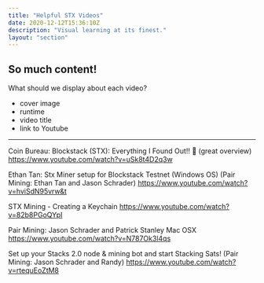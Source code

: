 ```yaml
---
title: "Helpful STX Videos"
date: 2020-12-12T15:36:10Z
description: "Visual learning at its finest."
layout: "section"
---
```


## So much content!

What should we display about each video?
- cover image
- runtime
- video title
- link to Youtube

-----

Coin Bureau: Blockstack (STX): Everything I Found Out!! 🧐
(great overview)
https://www.youtube.com/watch?v=uSk8t4D2q3w

Ethan Tan: Stx Miner setup for Blockstack Testnet (Windows OS)
(Pair Mining: Ethan Tan and Jason Schrader)
https://www.youtube.com/watch?v=hviSdN95vrw&t

STX Mining - Creating a Keychain
https://www.youtube.com/watch?v=82b8PGoQYpI

Pair Mining: Jason Schrader and Patrick Stanley
Mac OSX
https://www.youtube.com/watch?v=N787Ok3l4qs

Set up your Stacks 2.0 node & mining bot and start Stacking Sats!
(Pair Mining: Jason Schrader and Randy)
https://www.youtube.com/watch?v=rtequEoZtM8